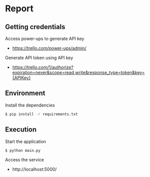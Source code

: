 # Report

## Getting credentials

Access power-ups to generate API key

- https://trello.com/power-ups/admin/

Generate API token using API key

- https://trello.com/1/authorize?expiration=never&scope=read,write&response_type=token&key={APIKey}

## Environment

Install the dependencies

```bash
$ pip install -r requirements.txt
```

## Execution

Start the application

```bash
$ python main.py
```

Access the service

- http://localhost:5000/
